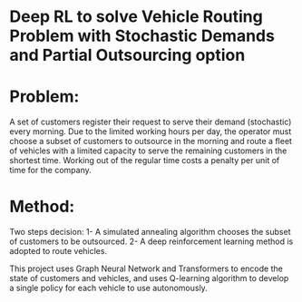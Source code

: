 # Deep RL to solve Vehicle Routing Problem with Stochastic Demands and Partial Outsourcing option

# Problem:
A set of customers register their request to serve their demand (stochastic) every morning. Due to the limited working hours per day, the operator must choose a subset of customers to outsource in the morning and route a fleet of vehicles with a limited capacity to serve the remaining customers in the shortest time. Working out of the regular time costs a penalty per unit of time for the company.

# Method:
Two steps decision: 
1- A simulated annealing algorithm chooses the subset of customers to be outsourced.
2- A deep reinforcement learning method is adopted to route vehicles.

This project uses Graph Neural Network and Transformers to encode the state of customers and vehicles, and uses Q-learning algorithm to develop a single policy for each vehicle to use autonomously.
